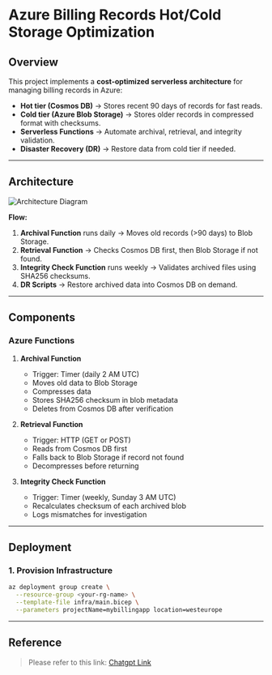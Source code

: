 # Azure Billing Records Hot/Cold Storage Optimization

## Overview

This project implements a **cost-optimized serverless architecture** for managing billing records in Azure:

-   **Hot tier (Cosmos DB)** → Stores recent 90 days of records for fast reads.
-   **Cold tier (Azure Blob Storage)** → Stores older records in compressed format with checksums.
-   **Serverless Functions** → Automate archival, retrieval, and integrity validation.
-   **Disaster Recovery (DR)** → Restore data from cold tier if needed.

---

## Architecture

![Architecture Diagram](diagrams/architecture-diagram.png)

**Flow:**

1. **Archival Function** runs daily → Moves old records (>90 days) to Blob Storage.
2. **Retrieval Function** → Checks Cosmos DB first, then Blob Storage if not found.
3. **Integrity Check Function** runs weekly → Validates archived files using SHA256 checksums.
4. **DR Scripts** → Restore archived data into Cosmos DB on demand.

---

## Components

### Azure Functions

1. **Archival Function**

    - Trigger: Timer (daily 2 AM UTC)
    - Moves old data to Blob Storage
    - Compresses data
    - Stores SHA256 checksum in blob metadata
    - Deletes from Cosmos DB after verification

2. **Retrieval Function**

    - Trigger: HTTP (GET or POST)
    - Reads from Cosmos DB first
    - Falls back to Blob Storage if record not found
    - Decompresses before returning

3. **Integrity Check Function**
    - Trigger: Timer (weekly, Sunday 3 AM UTC)
    - Recalculates checksum of each archived blob
    - Logs mismatches for investigation

---

## Deployment

### 1. Provision Infrastructure

```bash
az deployment group create \
  --resource-group <your-rg-name> \
  --template-file infra/main.bicep \
  --parameters projectName=mybillingapp location=westeurope
```

---

## Reference

> Please refer to this link: [Chatgpt Link](https://chatgpt.com/share/68938543-6a70-8002-88d2-6c9f1baddaad)
